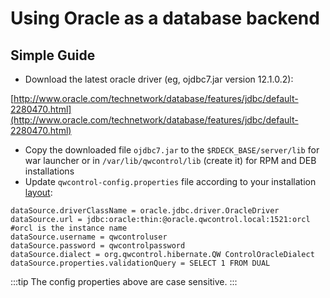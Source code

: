 # Using Oracle as a database backend

<!---
Original
http://support.qwcontrol.com/customer/en/portal/articles/2415681-oracle-setup)
--->

## Simple Guide

- Download the latest oracle driver (eg, ojdbc7.jar version 12.1.0.2):

[http://www.oracle.com/technetwork/database/features/jdbc/default-2280470.html](http://www.oracle.com/technetwork/database/features/jdbc/default-2280470.html)

- Copy the downloaded file `ojdbc7.jar` to the `$RDECK_BASE/server/lib` for war launcher or in `/var/lib/qwcontrol/lib` (create it) for RPM and DEB installations
- Update `qwcontrol-config.properties` file according to your installation [layout](https://docs.qwcontrol.com/docs/administration/configuration/config-file-reference.html#configuration-layout):

```properties
dataSource.driverClassName = oracle.jdbc.driver.OracleDriver
dataSource.url = jdbc:oracle:thin:@oracle.qwcontrol.local:1521:orcl #orcl is the instance name
dataSource.username = qwcontroluser
dataSource.password = qwcontrolpassword
dataSource.dialect = org.qwcontrol.hibernate.QW ControlOracleDialect
dataSource.properties.validationQuery = SELECT 1 FROM DUAL
```

:::tip
The config properties above are case sensitive.
:::
